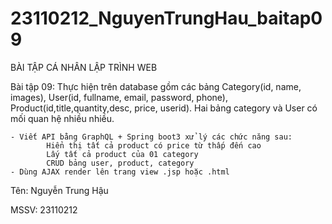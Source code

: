 # 23110212_NguyenTrungHau_baitap09

BÀI TẬP CÁ NHÂN LẬP TRÌNH WEB

Bài tập 09: Thực hiện trên database gồm các bảng Category(id, name, images), User(id, fullname, email, password, phone), Product(id,title,quantity,desc, price, userid). Hai bảng category và User có mối quan hệ nhiều nhiều. 
          
    - Viết API bằng GraphQL + Spring boot3 xử lý các chức năng sau:
            Hiển thị tất cả product có price từ thấp đến cao
            Lấy tất cả product của 01 category
            CRUD bảng user, product, category
    - Dùng AJAX render lên trang view .jsp hoặc .html


Tên: Nguyễn Trung Hậu

MSSV: 23110212
